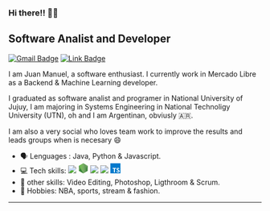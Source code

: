 ### Hi there!! 🤙🤙

## Software Analist and Developer
[![Gmail Badge](https://img.shields.io/badge/-Gmail-c14438?style=flat-square&logo=Gmail&logoColor=white&)](mailto:juanmcoro2003@gmail.com)
[![Link Badge](https://img.shields.io/badge/-Linkedin-3b5998?style=flat-square&labelColor=3b5998&logo=linkedin&logoColor=white)](https://www.linkedin.com/in/j-mcoro)

I am Juan Manuel, a software enthusiast. I currently work in Mercado Libre as a Backend & Machine Learning developer.

I graduated as software analist and programer in National University of Jujuy, I am majoring in Systems Engineering in National Technoligy University (UTN), oh and I am Argentinan, obviusly :argentina:.

I am also a very social who loves team work to improve the results and leads groups when is necesary :smile: 

- :speaking_head: Lenguages : Java, Python & Javascript.
- :computer: Tech skills: <img height="20" src="https://static-00.iconduck.com/assets.00/spring-icon-2048x2045-yufnoc34.png">   <img height="20" src="https://raw.githubusercontent.com/github/explore/80688e429a7d4ef2fca1e82350fe8e3517d3494d/topics/nodejs/nodejs.png">  <img height="20" src="https://cdn.iconscout.com/icon/free/png-256/free-angular-3628622-3029847.png?f=webp">  <img height="20" src="hhttps://www.svgrepo.com/show/354380/spring-icon.svg">  <img height="20" src="https://raw.githubusercontent.com/github/explore/80688e429a7d4ef2fca1e82350fe8e3517d3494d/topics/typescript/typescript.png"> 
- :pushpin: other skills: Video Editing, Photoshop, Ligthroom & Scrum.
- :pushpin: Hobbies: NBA, sports, stream & fashion.

-----



<!--
**JMReader/JMReader** is a ✨ _special_ ✨ repository because its `README.md` (this file) appears on your GitHub profile.

Here are some ideas to get you started:

- 🔭 I’m currently working on ...
- 🌱 I’m currently learning ...
- 👯 I’m looking to collaborate on ...
- 🤔 I’m looking for help with ...
- 💬 Ask me about ...
- 📫 How to reach me: ...
- 😄 Pronouns: ...
- ⚡ Fun fact: ...
-->
